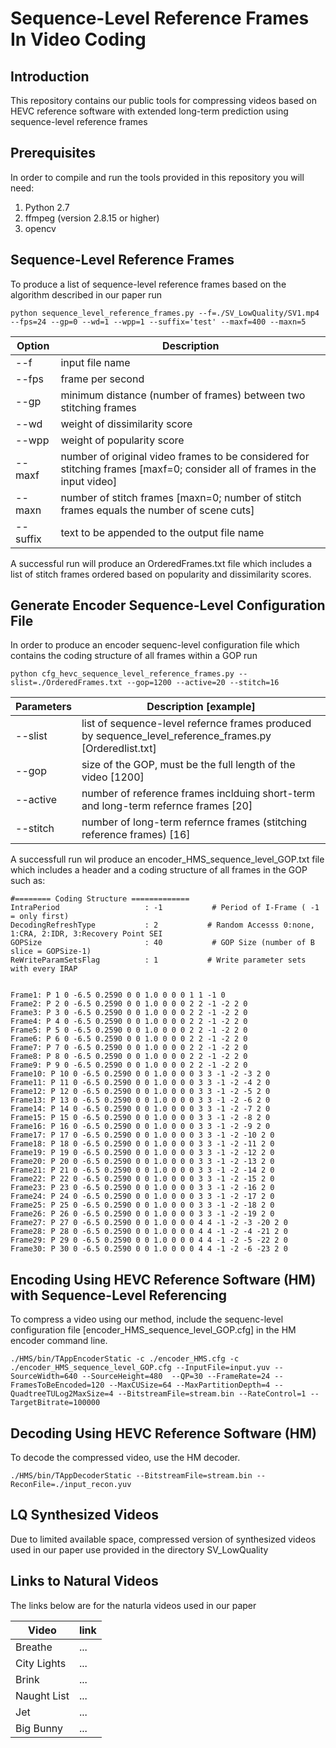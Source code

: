 # Sequence-Level Reference Frames In Video Coding

## Introduction

This repository contains our public tools for compressing videos based on HEVC reference software with extended long-term prediction using sequence-level reference frames

## Prerequisites

In order to compile and run the tools provided in this repository you will need:
1. Python 2.7 
2. ffmpeg (version 2.8.15 or higher)
3. opencv

## Sequence-Level Reference Frames
To produce a list of sequence-level reference frames based on the algorithm described in our paper run

```
python sequence_level_reference_frames.py --f=./SV_LowQuality/SV1.mp4 --fps=24 --gp=0 --wd=1 --wpp=1 --suffix='test' --maxf=400 --maxn=5
```

Option | Description
---|---
--f | input file name 
--fps | frame per second
--gp | minimum distance (number of frames) between two stitching frames
--wd | weight of dissimilarity score
--wpp | weight of popularity score
--maxf | number of original video frames to be considered for stitching frames [maxf=0; consider all of frames in the input video]
--maxn | number of stitch frames [maxn=0; number of stitch frames equals the number of scene cuts]
--suffix | text to be appended to the output file name

A successful run will produce an OrderedFrames.txt file which includes a list of stitch frames ordered based on popularity and dissimilarity scores.

## Generate Encoder Sequence-Level Configuration File
In order to produce an encoder sequenc-level configuration file which contains the coding structure of all frames within a GOP run

```
python cfg_hevc_sequence_level_reference_frames.py --slist=./OrderedFrames.txt --gop=1200 --active=20 --stitch=16
```

Parameters | Description [example]
---|---
--slist | list of sequence-level refernce frames produced by sequence_level_reference_frames.py [Orderedlist.txt]
--gop | size of the GOP, must be the full length of the video [1200]
--active | number of reference frames inclduing short-term and long-term refernce frames [20]
--stitch | number of long-term refernce frames (stitching reference frames) [16]

A successfull run wil produce an encoder_HMS_sequence_level_GOP.txt file which includes a header and a coding structure of all frames in the GOP such as:

```
#======== Coding Structure =============
IntraPeriod                   : -1           # Period of I-Frame ( -1 = only first)
DecodingRefreshType           : 2           # Random Accesss 0:none, 1:CRA, 2:IDR, 3:Recovery Point SEI
GOPSize                       : 40           # GOP Size (number of B slice = GOPSize-1)
ReWriteParamSetsFlag          : 1           # Write parameter sets with every IRAP


Frame1: P 1 0 -6.5 0.2590 0 0 1.0 0 0 0 1 1 -1 0
Frame2: P 2 0 -6.5 0.2590 0 0 1.0 0 0 0 2 2 -1 -2 2 0
Frame3: P 3 0 -6.5 0.2590 0 0 1.0 0 0 0 2 2 -1 -2 2 0
Frame4: P 4 0 -6.5 0.2590 0 0 1.0 0 0 0 2 2 -1 -2 2 0
Frame5: P 5 0 -6.5 0.2590 0 0 1.0 0 0 0 2 2 -1 -2 2 0
Frame6: P 6 0 -6.5 0.2590 0 0 1.0 0 0 0 2 2 -1 -2 2 0
Frame7: P 7 0 -6.5 0.2590 0 0 1.0 0 0 0 2 2 -1 -2 2 0
Frame8: P 8 0 -6.5 0.2590 0 0 1.0 0 0 0 2 2 -1 -2 2 0
Frame9: P 9 0 -6.5 0.2590 0 0 1.0 0 0 0 2 2 -1 -2 2 0
Frame10: P 10 0 -6.5 0.2590 0 0 1.0 0 0 0 3 3 -1 -2 -3 2 0
Frame11: P 11 0 -6.5 0.2590 0 0 1.0 0 0 0 3 3 -1 -2 -4 2 0
Frame12: P 12 0 -6.5 0.2590 0 0 1.0 0 0 0 3 3 -1 -2 -5 2 0
Frame13: P 13 0 -6.5 0.2590 0 0 1.0 0 0 0 3 3 -1 -2 -6 2 0
Frame14: P 14 0 -6.5 0.2590 0 0 1.0 0 0 0 3 3 -1 -2 -7 2 0
Frame15: P 15 0 -6.5 0.2590 0 0 1.0 0 0 0 3 3 -1 -2 -8 2 0
Frame16: P 16 0 -6.5 0.2590 0 0 1.0 0 0 0 3 3 -1 -2 -9 2 0
Frame17: P 17 0 -6.5 0.2590 0 0 1.0 0 0 0 3 3 -1 -2 -10 2 0
Frame18: P 18 0 -6.5 0.2590 0 0 1.0 0 0 0 3 3 -1 -2 -11 2 0
Frame19: P 19 0 -6.5 0.2590 0 0 1.0 0 0 0 3 3 -1 -2 -12 2 0
Frame20: P 20 0 -6.5 0.2590 0 0 1.0 0 0 0 3 3 -1 -2 -13 2 0
Frame21: P 21 0 -6.5 0.2590 0 0 1.0 0 0 0 3 3 -1 -2 -14 2 0
Frame22: P 22 0 -6.5 0.2590 0 0 1.0 0 0 0 3 3 -1 -2 -15 2 0
Frame23: P 23 0 -6.5 0.2590 0 0 1.0 0 0 0 3 3 -1 -2 -16 2 0
Frame24: P 24 0 -6.5 0.2590 0 0 1.0 0 0 0 3 3 -1 -2 -17 2 0
Frame25: P 25 0 -6.5 0.2590 0 0 1.0 0 0 0 3 3 -1 -2 -18 2 0
Frame26: P 26 0 -6.5 0.2590 0 0 1.0 0 0 0 3 3 -1 -2 -19 2 0
Frame27: P 27 0 -6.5 0.2590 0 0 1.0 0 0 0 4 4 -1 -2 -3 -20 2 0
Frame28: P 28 0 -6.5 0.2590 0 0 1.0 0 0 0 4 4 -1 -2 -4 -21 2 0
Frame29: P 29 0 -6.5 0.2590 0 0 1.0 0 0 0 4 4 -1 -2 -5 -22 2 0
Frame30: P 30 0 -6.5 0.2590 0 0 1.0 0 0 0 4 4 -1 -2 -6 -23 2 0
```

## Encoding Using HEVC Reference Software (HM) with Sequence-Level Referencing
To compress a video using our method, include the sequenc-level configuration file [encoder_HMS_sequence_level_GOP.cfg] in the HM encoder command line.

```
./HMS/bin/TAppEncoderStatic -c ./encoder_HMS.cfg -c ./encoder_HMS_sequence_level_GOP.cfg --InputFile=input.yuv --SourceWidth=640 --SourceHeight=480  --QP=30 --FrameRate=24 --FramesToBeEncoded=120 --MaxCUSize=64 --MaxPartitionDepth=4 --QuadtreeTULog2MaxSize=4 --BitstreamFile=stream.bin --RateControl=1 --TargetBitrate=100000
```

## Decoding Using HEVC Reference Software (HM)
To decode the compressed video, use the HM decoder.

```
./HMS/bin/TAppDecoderStatic --BitstreamFile=stream.bin --ReconFile=./input_recon.yuv
```

## LQ Synthesized Videos
Due to limited available space, compressed version of synthesized videos used in our paper use provided in the directory SV_LowQuality

## Links to Natural Videos
The links below are for the naturla videos used in our paper

Video | link
---|---
Breathe | ...
City Lights | ...
Brink | ... 
Naught List | ...
Jet | ...
Big Bunny | ...
